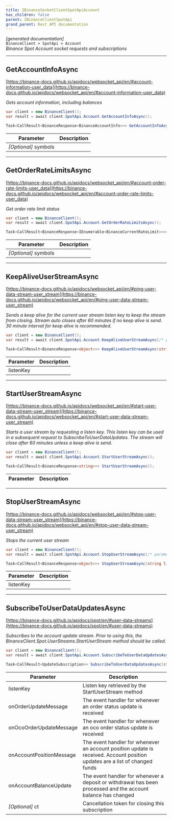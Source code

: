 ```yaml
---
title: IBinanceSocketClientSpotApiAccount
has_children: false
parent: IBinanceClientSpotApi
grand_parent: Rest API documentation
---
```

*[generated documentation]*  
`BinanceClient > SpotApi > Account`  
*Binance Spot Account socket requests and subscriptions*
  

***

## GetAccountInfoAsync  

[https://binance-docs.github.io/apidocs/websocket_api/en/#account-information-user_data](https://binance-docs.github.io/apidocs/websocket_api/en/#account-information-user_data)  
<p>

*Gets account information, including balances*  

```csharp  
var client = new BinanceClient();  
var result = await client.SpotApi.Account.GetAccountInfoAsync();  
```  

```csharp  
Task<CallResult<BinanceResponse<BinanceAccountInfo>>> GetAccountInfoAsync(IEnumerable<string>? symbols = default);  
```  

|Parameter|Description|
|---|---|
|_[Optional]_ symbols||

</p>

***

## GetOrderRateLimitsAsync  

[https://binance-docs.github.io/apidocs/websocket_api/en/#account-order-rate-limits-user_data](https://binance-docs.github.io/apidocs/websocket_api/en/#account-order-rate-limits-user_data)  
<p>

*Get order rate limit status*  

```csharp  
var client = new BinanceClient();  
var result = await client.SpotApi.Account.GetOrderRateLimitsAsync();  
```  

```csharp  
Task<CallResult<BinanceResponse<IEnumerable<BinanceCurrentRateLimit>>>> GetOrderRateLimitsAsync(IEnumerable<string>? symbols = default);  
```  

|Parameter|Description|
|---|---|
|_[Optional]_ symbols||

</p>

***

## KeepAliveUserStreamAsync  

[https://binance-docs.github.io/apidocs/websocket_api/en/#ping-user-data-stream-user_stream](https://binance-docs.github.io/apidocs/websocket_api/en/#ping-user-data-stream-user_stream)  
<p>

*Sends a keep alive for the current user stream listen key to keep the stream from closing. Stream auto closes after 60 minutes if no keep alive is send. 30 minute interval for keep alive is recommended.*  

```csharp  
var client = new BinanceClient();  
var result = await client.SpotApi.Account.KeepAliveUserStreamAsync(/* parameters */);  
```  

```csharp  
Task<CallResult<BinanceResponse<object>>> KeepAliveUserStreamAsync(string listenKey);  
```  

|Parameter|Description|
|---|---|
|listenKey||

</p>

***

## StartUserStreamAsync  

[https://binance-docs.github.io/apidocs/websocket_api/en/#start-user-data-stream-user_stream](https://binance-docs.github.io/apidocs/websocket_api/en/#start-user-data-stream-user_stream)  
<p>

*Starts a user stream by requesting a listen key. This listen key can be used in a subsequent request to SubscribeToUserDataUpdates. The stream will close after 60 minutes unless a keep alive is send.*  

```csharp  
var client = new BinanceClient();  
var result = await client.SpotApi.Account.StartUserStreamAsync();  
```  

```csharp  
Task<CallResult<BinanceResponse<string>>> StartUserStreamAsync();  
```  

|Parameter|Description|
|---|---|

</p>

***

## StopUserStreamAsync  

[https://binance-docs.github.io/apidocs/websocket_api/en/#stop-user-data-stream-user_stream](https://binance-docs.github.io/apidocs/websocket_api/en/#stop-user-data-stream-user_stream)  
<p>

*Stops the current user stream*  

```csharp  
var client = new BinanceClient();  
var result = await client.SpotApi.Account.StopUserStreamAsync(/* parameters */);  
```  

```csharp  
Task<CallResult<BinanceResponse<object>>> StopUserStreamAsync(string listenKey);  
```  

|Parameter|Description|
|---|---|
|listenKey||

</p>

***

## SubscribeToUserDataUpdatesAsync  

[https://binance-docs.github.io/apidocs/spot/en/#user-data-streams](https://binance-docs.github.io/apidocs/spot/en/#user-data-streams)  
<p>

*Subscribes to the account update stream. Prior to using this, the BinanceClient.Spot.UserStreams.StartUserStream method should be called.*  

```csharp  
var client = new BinanceClient();  
var result = await client.SpotApi.Account.SubscribeToUserDataUpdatesAsync(/* parameters */);  
```  

```csharp  
Task<CallResult<UpdateSubscription>> SubscribeToUserDataUpdatesAsync(string listenKey, Action<DataEvent<BinanceStreamOrderUpdate>>? onOrderUpdateMessage, Action<DataEvent<BinanceStreamOrderList>>? onOcoOrderUpdateMessage, Action<DataEvent<BinanceStreamPositionsUpdate>>? onAccountPositionMessage, Action<DataEvent<BinanceStreamBalanceUpdate>>? onAccountBalanceUpdate, CancellationToken ct = default);  
```  

|Parameter|Description|
|---|---|
|listenKey|Listen key retrieved by the StartUserStream method|
|onOrderUpdateMessage|The event handler for whenever an order status update is received|
|onOcoOrderUpdateMessage|The event handler for whenever an oco order status update is received|
|onAccountPositionMessage|The event handler for whenever an account position update is received. Account position updates are a list of changed funds|
|onAccountBalanceUpdate|The event handler for whenever a deposit or withdrawal has been processed and the account balance has changed|
|_[Optional]_ ct|Cancellation token for closing this subscription|

</p>
